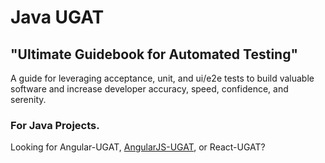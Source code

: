 # Java UGAT

## "Ultimate Guidebook for Automated Testing"

A guide for leveraging acceptance, unit, and ui/e2e tests to build valuable software and increase developer accuracy, speed, confidence, and serenity. 
 
### For Java Projects.

Looking for Angular-UGAT, [AngularJS-UGAT](#https://github.com/JimTheMan/AngularJS-UGAT), or React-UGAT?
